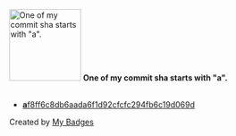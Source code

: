 <img src="https://my-badges.github.io/my-badges/a-commit.png" alt="One of my commit sha starts with &quot;a&quot;." title="One of my commit sha starts with &quot;a&quot;." width="128">
<strong>One of my commit sha starts with &quot;a&quot;.</strong>
<br><br>

- <a href="https://github.com/prinzpiuz/System-Scripts/commit/af8ff6c8db6aada6f1d92cfcfc294fb6c19d069d"><strong>a</strong>f8ff6c8db6aada6f1d92cfcfc294fb6c19d069d</a>


Created by <a href="https://github.com/my-badges/my-badges">My Badges</a>
